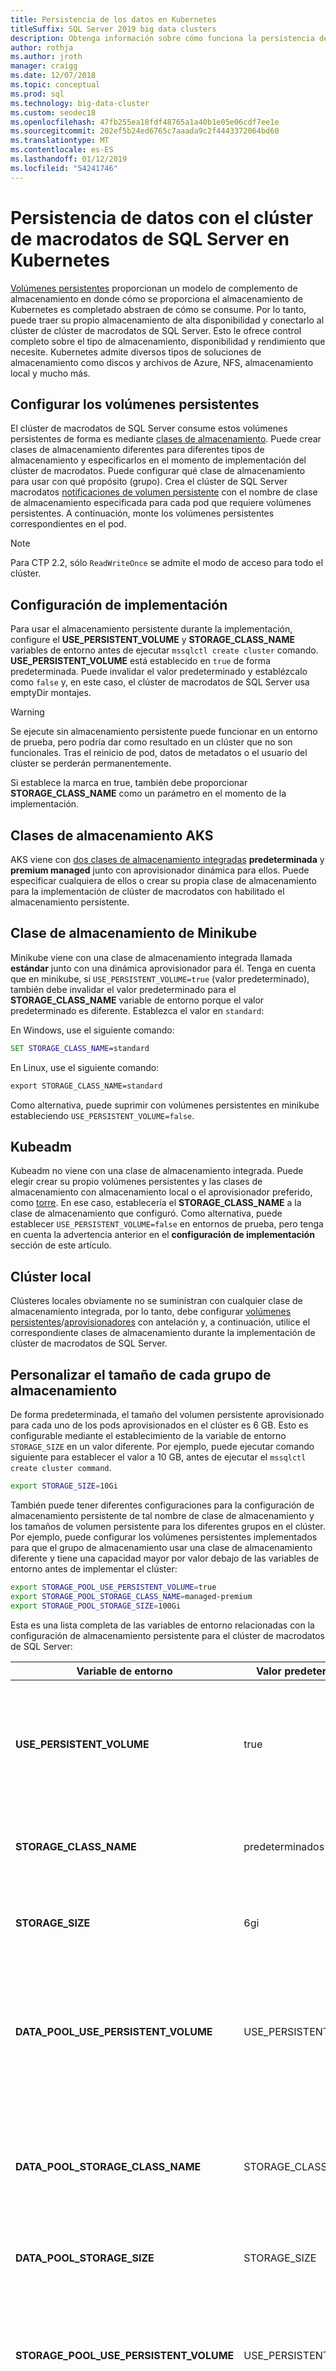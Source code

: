 ```yaml
---
title: Persistencia de los datos en Kubernetes
titleSuffix: SQL Server 2019 big data clusters
description: Obtenga información sobre cómo funciona la persistencia de los datos en un clúster de macrodatos de SQL Server 2019.
author: rothja
ms.author: jroth
manager: craigg
ms.date: 12/07/2018
ms.topic: conceptual
ms.prod: sql
ms.technology: big-data-cluster
ms.custom: seodec18
ms.openlocfilehash: 47fb255ea18fdf48765a1a40b1e05e06cdf7ee1e
ms.sourcegitcommit: 202ef5b24ed6765c7aaada9c2f4443372064bd60
ms.translationtype: MT
ms.contentlocale: es-ES
ms.lasthandoff: 01/12/2019
ms.locfileid: "54241746"
---
```

# <a name="data-persistence-with-sql-server-big-data-cluster-on-kubernetes"></a>Persistencia de datos con el clúster de macrodatos de SQL Server en Kubernetes

[Volúmenes persistentes](https://kubernetes.io/docs/concepts/storage/persistent-volumes/) proporcionan un modelo de complemento de almacenamiento en donde cómo se proporciona el almacenamiento de Kubernetes es completado abstraen de cómo se consume. Por lo tanto, puede traer su propio almacenamiento de alta disponibilidad y conectarlo al clúster de clúster de macrodatos de SQL Server. Esto le ofrece control completo sobre el tipo de almacenamiento, disponibilidad y rendimiento que necesite. Kubernetes admite diversos tipos de soluciones de almacenamiento como discos y archivos de Azure, NFS, almacenamiento local y mucho más.

## <a name="configure-persistent-volumes"></a>Configurar los volúmenes persistentes

El clúster de macrodatos de SQL Server consume estos volúmenes persistentes de forma es mediante [clases de almacenamiento](https://kubernetes.io/docs/concepts/storage/storage-classes/). Puede crear clases de almacenamiento diferentes para diferentes tipos de almacenamiento y especificarlos en el momento de implementación del clúster de macrodatos. Puede configurar qué clase de almacenamiento para usar con qué propósito (grupo). Crea el clúster de SQL Server macrodatos [notificaciones de volumen persistente](https://kubernetes.io/docs/concepts/storage/persistent-volumes/#persistentvolumeclaims) con el nombre de clase de almacenamiento especificada para cada pod que requiere volúmenes persistentes. A continuación, monte los volúmenes persistentes correspondientes en el pod.

> [!NOTE]
> Para CTP 2.2, sólo `ReadWriteOnce` se admite el modo de acceso para todo el clúster.

## <a name="deployment-settings"></a>Configuración de implementación

Para usar el almacenamiento persistente durante la implementación, configure el **USE_PERSISTENT_VOLUME** y **STORAGE_CLASS_NAME** variables de entorno antes de ejecutar `mssqlctl create cluster` comando. **USE_PERSISTENT_VOLUME** está establecido en `true` de forma predeterminada. Puede invalidar el valor predeterminado y establézcalo como `false` y, en este caso, el clúster de macrodatos de SQL Server usa emptyDir montajes. 

> [!WARNING]
> Se ejecute sin almacenamiento persistente puede funcionar en un entorno de prueba, pero podría dar como resultado en un clúster que no son funcionales. Tras el reinicio de pod, datos de metadatos o el usuario del clúster se perderán permanentemente.

Si establece la marca en true, también debe proporcionar **STORAGE_CLASS_NAME** como un parámetro en el momento de la implementación.

## <a name="aks-storage-classes"></a>Clases de almacenamiento AKS

AKS viene con [dos clases de almacenamiento integradas](https://docs.microsoft.com/azure/aks/azure-disks-dynamic-pv) **predeterminada** y **premium managed** junto con aprovisionador dinámica para ellos. Puede especificar cualquiera de ellos o crear su propia clase de almacenamiento para la implementación de clúster de macrodatos con habilitado el almacenamiento persistente.

## <a name="minikube-storage-class"></a>Clase de almacenamiento de Minikube

Minikube viene con una clase de almacenamiento integrada llamada **estándar** junto con una dinámica aprovisionador para él. Tenga en cuenta que en minikube, si `USE_PERSISTENT_VOLUME=true` (valor predeterminado), también debe invalidar el valor predeterminado para el **STORAGE_CLASS_NAME** variable de entorno porque el valor predeterminado es diferente. Establezca el valor en `standard`: 

En Windows, use el siguiente comando:

```cmd
SET STORAGE_CLASS_NAME=standard
```

En Linux, use el siguiente comando:

```cmd
export STORAGE_CLASS_NAME=standard
```

Como alternativa, puede suprimir con volúmenes persistentes en minikube estableciendo `USE_PERSISTENT_VOLUME=false`.

## <a name="kubeadm"></a>Kubeadm

Kubeadm no viene con una clase de almacenamiento integrada. Puede elegir crear su propio volúmenes persistentes y las clases de almacenamiento con almacenamiento local o el aprovisionador preferido, como [torre](https://github.com/rook/rook). En ese caso, establecería el **STORAGE_CLASS_NAME** a la clase de almacenamiento que configuró. Como alternativa, puede establecer `USE_PERSISTENT_VOLUME=false` en entornos de prueba, pero tenga en cuenta la advertencia anterior en el **configuración de implementación** sección de este artículo.  

## <a name="on-premises-cluster"></a>Clúster local

Clústeres locales obviamente no se suministran con cualquier clase de almacenamiento integrada, por lo tanto, debe configurar [volúmenes persistentes](https://kubernetes.io/docs/concepts/storage/persistent-volumes/)/[aprovisionadores](https://kubernetes.io/docs/concepts/storage/dynamic-provisioning/) con antelación y, a continuación, utilice el correspondiente clases de almacenamiento durante la implementación de clúster de macrodatos de SQL Server.

## <a name="customize-storage-size-for-each-pool"></a>Personalizar el tamaño de cada grupo de almacenamiento
De forma predeterminada, el tamaño del volumen persistente aprovisionado para cada uno de los pods aprovisionados en el clúster es 6 GB. Esto es configurable mediante el establecimiento de la variable de entorno `STORAGE_SIZE` en un valor diferente. Por ejemplo, puede ejecutar comando siguiente para establecer el valor a 10 GB, antes de ejecutar el `mssqlctl create cluster command`.

```bash
export STORAGE_SIZE=10Gi
```

También puede tener diferentes configuraciones para la configuración de almacenamiento persistente de tal nombre de clase de almacenamiento y los tamaños de volumen persistente para los diferentes grupos en el clúster. Por ejemplo, puede configurar los volúmenes persistentes implementados para que el grupo de almacenamiento usar una clase de almacenamiento diferente y tiene una capacidad mayor por valor debajo de las variables de entorno antes de implementar el clúster:

```bash
export STORAGE_POOL_USE_PERSISTENT_VOLUME=true
export STORAGE_POOL_STORAGE_CLASS_NAME=managed-premium
export STORAGE_POOL_STORAGE_SIZE=100Gi
```

Esta es una lista completa de las variables de entorno relacionadas con la configuración de almacenamiento persistente para el clúster de macrodatos de SQL Server:

| Variable de entorno | Valor predeterminado | Descripción |
|---|---|---|
| **USE_PERSISTENT_VOLUME** | true | `true` Para usar notificaciones de volumen persistente de Kubernetes para el almacenamiento de pod. `false` uso del almacenamiento efímero host para el almacenamiento de pod. |
| **STORAGE_CLASS_NAME** | predeterminados | Si `USE_PERSISTENT_VOLUME` es `true` indica el nombre de la clase de almacenamiento de Kubernetes para usar. |
| **STORAGE_SIZE** | 6gi | Si `USE_PERSISTENT_VOLUME` es `true`, esto indica el tamaño del volumen persistente para cada pod. |
| **DATA_POOL_USE_PERSISTENT_VOLUME** | USE_PERSISTENT_VOLUME | `true` Para usar notificaciones de volumen persistente de Kubernetes para los pods en el grupo de datos. `false` Para usar el almacenamiento efímero host para los pods de grupo de datos. |
| **DATA_POOL_STORAGE_CLASS_NAME** | STORAGE_CLASS_NAME | Indica el nombre de la clase de almacenamiento de Kubernetes que se usará para los volúmenes persistentes asociados con los pods de grupo de datos.|
| **DATA_POOL_STORAGE_SIZE** | STORAGE_SIZE |Indica el tamaño de volumen persistente para cada pod en el grupo de datos. |
| **STORAGE_POOL_USE_PERSISTENT_VOLUME** | USE_PERSISTENT_VOLUME | `true` Para usar notificaciones de volumen persistente de Kubernetes para los pods en el bloque de almacenamiento. `false` Para usar el almacenamiento efímero host para los pods de grupo de almacenamiento.|
| **STORAGE_POOL_STORAGE_CLASS_NAME** | STORAGE_CLASS_NAME | El nombre de la clase de almacenamiento de Kubernetes que se usará para los volúmenes persistentes TIndicates asociado pods del grupo de almacenamiento. |
| **STORAGE_POOL_STORAGE_SIZE** | STORAGE_SIZE | Indica el tamaño de volumen persistente para cada pod del bloque de almacenamiento. |

## <a name="next-steps"></a>Pasos siguientes

Para obtener documentación completa sobre los volúmenes de Kubernetes, consulte el [documentación de Kubernetes en volúmenes](https://kubernetes.io/docs/concepts/storage/volumes/).

Para obtener más información sobre la implementación de clúster de macrodatos de SQL Server, vea [cómo implementar SQL Server al clúster de macrodatos en Kubernetes](deployment-guidance.md).

